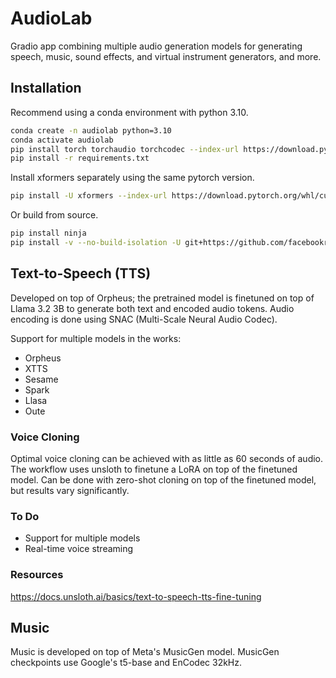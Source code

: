 # AudioLab

Gradio app combining multiple audio generation models for generating speech, music, sound effects, and virtual instrument generators, and more.

## Installation

Recommend using a conda environment with python 3.10. 

```bash
conda create -n audiolab python=3.10
conda activate audiolab
pip install torch torchaudio torchcodec --index-url https://download.pytorch.org/whl/cu128
pip install -r requirements.txt
```

Install xformers separately using the same pytorch version.

```bash
pip install -U xformers --index-url https://download.pytorch.org/whl/cu128
```

Or build from source.

```bash
pip install ninja
pip install -v --no-build-isolation -U git+https://github.com/facebookresearch/xformers.git@main#egg=xformers
```

## Text-to-Speech (TTS)

Developed on top of Orpheus; the pretrained model is finetuned on top of Llama 3.2 3B to generate both text and encoded audio tokens. Audio encoding is done using SNAC (Multi-Scale Neural Audio Codec).

Support for multiple models in the works:

- Orpheus
- XTTS
- Sesame
- Spark
- Llasa
- Oute

### Voice Cloning

Optimal voice cloning can be achieved with as little as 60 seconds of audio. The workflow uses unsloth to finetune a LoRA on top of the finetuned model. Can be done with zero-shot cloning on top of the finetuned model, but results vary significantly.

### To Do

- Support for multiple models
- Real-time voice streaming

### Resources

https://docs.unsloth.ai/basics/text-to-speech-tts-fine-tuning


## Music

Music is developed on top of Meta's MusicGen model. MusicGen checkpoints use Google's t5-base and EnCodec 32kHz.
